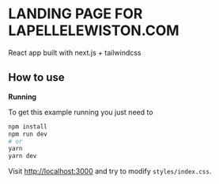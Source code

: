 # LANDING PAGE FOR LAPELLELEWISTON.COM

React app built with next.js + tailwindcss

## How to use

**Running**

To get this example running you just need to

```bash
npm install
npm run dev
# or
yarn
yarn dev
```

Visit [http://localhost:3000](http://localhost:3000) and try to modify `styles/index.css`.

